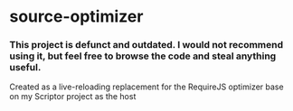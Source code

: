 # source-optimizer

### This project is defunct and outdated. I would not recommend using it, but feel free to browse the code and steal anything useful.

Created as a live-reloading replacement for the RequireJS optimizer base on my Scriptor project as the host
